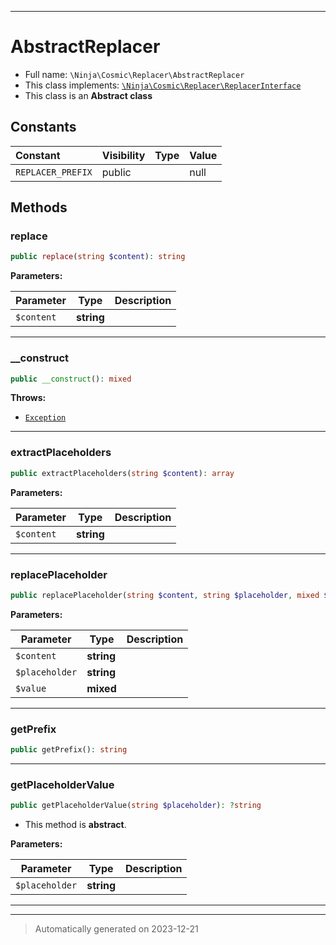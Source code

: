 ***

# AbstractReplacer





* Full name: `\Ninja\Cosmic\Replacer\AbstractReplacer`
* This class implements:
[`\Ninja\Cosmic\Replacer\ReplacerInterface`](./ReplacerInterface.md)
* This class is an **Abstract class**


## Constants

| Constant | Visibility | Type | Value |
|:---------|:-----------|:-----|:------|
|`REPLACER_PREFIX`|public| |null|


## Methods


### replace



```php
public replace(string $content): string
```








**Parameters:**

| Parameter | Type | Description |
|-----------|------|-------------|
| `$content` | **string** |  |





***

### __construct



```php
public __construct(): mixed
```











**Throws:**

- [`Exception`](../../../Exception.md)



***

### extractPlaceholders



```php
public extractPlaceholders(string $content): array
```








**Parameters:**

| Parameter | Type | Description |
|-----------|------|-------------|
| `$content` | **string** |  |





***

### replacePlaceholder



```php
public replacePlaceholder(string $content, string $placeholder, mixed $value): string
```








**Parameters:**

| Parameter | Type | Description |
|-----------|------|-------------|
| `$content` | **string** |  |
| `$placeholder` | **string** |  |
| `$value` | **mixed** |  |





***

### getPrefix



```php
public getPrefix(): string
```












***

### getPlaceholderValue



```php
public getPlaceholderValue(string $placeholder): ?string
```




* This method is **abstract**.



**Parameters:**

| Parameter | Type | Description |
|-----------|------|-------------|
| `$placeholder` | **string** |  |





***


***
> Automatically generated on 2023-12-21
